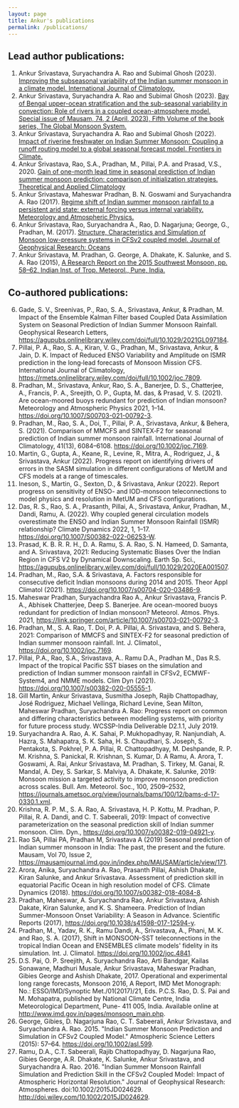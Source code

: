 ```yaml
---
layout: page
title: Ankur's publications
permalink: /publications/
---
```


## Lead author publications:
1.	Ankur Srivastava, Suryachandra A. Rao and Subimal Ghosh (2023). [Improving the subseasonal variability of the Indian summer monsoon in a climate model. International Journal of Climatology.](https://doi.org/10.1002/joc.8142)
2.	Ankur Srivastava, Suryachandra A. Rao and Subimal Ghosh (2023). [Bay of Bengal upper-ocean stratification and the sub-seasonal variability in convection: Role of rivers in a coupled ocean-atmosphere model. Special issue of Mausam, 74, 2 (April, 2023), Fifth Volume of the book series, The Global Monsoon System.](https://doi.org/10.54302/mausam.v74i2.6011)
3.  Ankur Srivastava, Suryachandra A. Rao and Subimal Ghosh (2022). [Impact of riverine freshwater on Indian Summer Monsoon: Coupling a runoff routing model to a global seasonal forecast model. Frontiers in Climate.](https://www.frontiersin.org/articles/10.3389/fclim.2022.902586/full)
4.	Ankur Srivastava, Rao, S.A., Pradhan, M., Pillai, P.A. and Prasad, V.S., 2020. [Gain of one-month lead time in seasonal prediction of Indian summer monsoon prediction: comparison of initialization strategies. Theoretical and Applied Climatology](https://doi.org/10.1007/s00704-020-03470-3)
5.	Ankur Srivastava, Maheswar Pradhan, B. N. Goswami and Suryachandra A. Rao (2017). [Regime shift of Indian summer monsoon rainfall to a persistent arid state: external forcing versus internal variability. Meteorology and Atmospheric Physics.](https://doi.org/10.1007/s00703-017-0565-2)
6.	Ankur Srivastava, Rao, Suryachandra A., Rao, D. Nagarjuna; George, G., Pradhan, M. (2017). [Structure, Characteristics and Simulation of Monsoon low-pressure systems in CFSv2 coupled model. Journal of Geophysical Research: Oceans](https://doi.org/10.1002/2016JC012322)
7.	Ankur Srivastava, M. Pradhan, G. George, A. Dhakate, K. Salunke, and S. A. Rao (2015), [A Research Report on the 2015 Southwest Monsoon, pp. 58–62, Indian Inst. of Trop. Meteorol., Pune, India.](http://www.tropmet.res.in/~lip/Publication/RR-pdf/RR-185.pdf)

## Co-authored publications:

6.	Gade, S. V., Sreenivas, P., Rao, S. A., Srivastava, Ankur, & Pradhan, M. Impact of the Ensemble Kalman Filter based Coupled Data Assimilation System on Seasonal Prediction of Indian Summer Monsoon Rainfall. Geophysical Research Letters, https://agupubs.onlinelibrary.wiley.com/doi/full/10.1029/2021GL097184.
7.	Pillai, P. A., Rao, S. A., Kiran, V. G., Pradhan, M., Srivastava, Ankur, & Jain, D. K. Impact of Reduced ENSO Variability and Amplitude on ISMR prediction in the long‐lead forecasts of Monsoon Mission CFS. International Journal of Climatology, https://rmets.onlinelibrary.wiley.com/doi/full/10.1002/joc.7809.
8.	Pradhan, M., Srivastava, Ankur, Rao, S. A., Banerjee, D. S., Chatterjee, A., Francis, P. A., Sreejith, O. P., Gupta, M. das, & Prasad, V. S. (2021). Are ocean-moored buoys redundant for prediction of Indian monsoon? Meteorology and Atmospheric Physics 2021, 1–14. https://doi.org/10.1007/S00703-021-00792-3.
9.	Pradhan, M., Rao, S. A., Doi, T., Pillai, P. A., Srivastava, Ankur, & Behera, S. (2021). Comparison of MMCFS and SINTEX‐F2 for seasonal prediction of Indian summer monsoon rainfall. International Journal of Climatology, 41(13), 6084–6108. https://doi.org/10.1002/joc.7169.
10.	Martin, G., Gupta, A., Keane, R., Levine, R., Mitra, A., Rodriguez, J., & Srivastava, Ankur (2022). Progress report on identifying drivers of errors in the SASM simulation in different configurations of MetUM and CFS models at a range of timescales.
11.	Ineson, S., Martin, G., Sexton, D., & Srivastava, Ankur (2022). Report progress on sensitivity of ENSO- and IOD-monsoon teleconnections to model physics and resolution in MetUM and CFS configurations.
12.	Das, R. S., Rao, S. A., Prasanth, Pillai, A., Srivastava, Ankur, Pradhan, M., Dandi, Ramu, A. (2022). Why coupled general circulation models overestimate the ENSO and Indian Summer Monsoon Rainfall (ISMR) relationship? Climate Dynamics 2022, 1, 1–17. https://doi.org/10.1007/S00382-022-06253-W.
13.	Prasad, K. B. R. R. H., D. A. Ramu, S. A. Rao, S. N. Hameed, D. Samanta, and A. Srivastava, 2021: Reducing Systematic Biases Over the Indian Region in CFS V2 by Dynamical Downscaling. Earth Sp. Sci., https://agupubs.onlinelibrary.wiley.com/doi/full/10.1029/2020EA001507.
14.	Pradhan, M., Rao, S.A. & Srivastava, A. Factors responsible for consecutive deficit Indian monsoons during 2014 and 2015. Theor Appl Climatol (2021). https://doi.org/10.1007/s00704-020-03486-9.
15.	Maheswar Pradhan, Suryachandra Rao A., Ankur Srivastava, Francis P. A., Abhisek Chatterjee, Deep S. Banerjee. Are ocean-moored buoys redundant for prediction of Indian monsoon? Meteorol. Atmos. Phys. 2021, https://link.springer.com/article/10.1007/s00703-021-00792-3.
16.	Pradhan, M., S. A. Rao, T. Doi, P. A. Pillai, A. Srivastava, and S. Behera, 2021: Comparison of MMCFS and SINTEX-F2 for seasonal prediction of Indian summer monsoon rainfall. Int. J. Climatol., https://doi.org/10.1002/joc.7169.
17.	Pillai, P.A., Rao, S.A., Srivastava, A.. Ramu D.A., Pradhan M., Das R.S. Impact of the tropical Pacific SST biases on the simulation and prediction of Indian summer monsoon rainfall in CFSv2, ECMWF-System4, and NMME models. Clim Dyn (2021). https://doi.org/10.1007/s00382-020-05555-1.
18.	Gill Martin, Ankur Srivastava, Susmitha Joseph, Rajib Chattopadhay, José Rodriguez, Michael Vellinga, Richard Levine, Sean Milton, Maheswar Pradhan, Suryachandra A. Rao: Progress report on common and differing characteristics between modelling systems, with priority for future process study. WCSSP-India Deliverable D2.1.1, July 2019.
19.	Suryachandra A. Rao, A. K. Sahai, P. Mukhopadhyay, R. Nanjundiah, A. Hazra, S. Mahapatra, S. K. Saha, H. S. Chaudhari, S. Joseph, S. Pentakota, S. Pokhrel, P. A. Pillai, R. Chattopadhyay, M. Deshpande, R. P. M. Krishna, S. Panickal, R. Krishnan, S. Kumar, D. A Ramu, A. Arora, T. Goswami, A. Rai, Ankur  Srivastava,  M.   Pradhan, S. Tirkey, M. Ganai, R. Mandal, A. Dey, S. Sarkar, S. Malviya, A. Dhakate, K. Salunke, 2019: Monsoon mission a targeted activity to improve monsoon prediction across scales. Bull. Am. Meteorol. Soc., 100, 2509–2532, https://journals.ametsoc.org/view/journals/bams/100/12/bams-d-17-0330.1.xml.
20.	Krishna, R. P. M., S. A. Rao, A. Srivastava, H. P. Kottu, M. Pradhan, P. Pillai, R. A. Dandi, and C. T. Sabeerali, 2019: Impact of convective parameterization on the seasonal prediction skill of Indian summer monsoon. Clim. Dyn., https://doi.org/10.1007/s00382-019-04921-y.
21.	Rao SA, Pillai PA, Pradhan M, Srivastava A (2019) Seasonal prediction of Indian summer monsoon in India: The past, the present and the future. Mausam, Vol 70, Issue 2, https://mausamjournal.imd.gov.in/index.php/MAUSAM/article/view/171.
22.	Arora, Anika, Suryachandra A. Rao, Prasanth Pillai, Ashish Dhakate, Kiran Salunke, and Ankur Srivastava. Assessment of prediction skill in equatorial Pacific Ocean in high resolution model of CFS. Climate Dynamics (2018). https://doi.org/10.1007/s00382-018-4084-8.
23.	Pradhan, Maheswar, A. Suryachandra Rao, Ankur Srivastava, Ashish Dakate, Kiran Salunke, and K. S. Shameera. Prediction of Indian Summer-Monsoon Onset Variability: A Season in Advance. Scientific Reports (2017), https://doi.org/10.1038/s41598-017-12594-y.
24.	Pradhan, M., Yadav, R. K., Ramu Dandi, A., Srivastava, A., Phani, M. K. and Rao, S. A. (2017), Shift in MONSOON–SST teleconnections in the tropical Indian Ocean and ENSEMBLES climate models' fidelity in its simulation. Int. J. Climatol. https://doi.org/10.1002/joc.4841.
25.	D.S. Pai, O. P. Sreejith, A. Suryachandra Rao, Arti Bandgar, Kailas Sonawane, Madhuri Musale, Ankur Srivastava, Maheswar Pradhan, Gibies George and Ashish Dhakate, 2017. Operational and experimental long range forecasts, Monsoon 2016, A Report, IMD Met Monograph: No.: ESSO/IMD/Synoptic Met./01(2017)/21, Eds. P.C.S. Rao, D. S. Pai and M. Mohapatra, published by National Climate Centre, India Meteorological Department, Pune- 411 005, India. Available online at http://www.imd.gov.in/pages/monsoon_main.php.
26.	George, Gibies, D. Nagarjuna Rao, C. T. Sabeerali, Ankur Srivastava, and Suryachandra A. Rao. 2015. "Indian Summer Monsoon Prediction and Simulation in CFSv2 Coupled Model." Atmospheric Science Letters (2015): 57–64. https://doi.org/10.1002/asl.599.
27.	Ramu, D.A., C.T. Sabeerali, Rajib Chattopadhyay, D. Nagarjuna Rao, Gibies George, A.R. Dhakate, K. Salunke, Ankur Srivastava, and Suryachandra A. Rao. 2016. "Indian Summer Monsoon Rainfall Simulation and Prediction Skill in the CFSv2 Coupled Model: Impact of Atmospheric Horizontal Resolution." Journal of Geophysical Research: Atmospheres. doi:10.1002/2015JD024629. http://doi.wiley.com/10.1002/2015JD024629.
